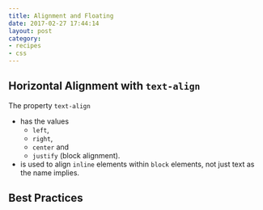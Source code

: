 ```yaml
---
title: Alignment and Floating
date: 2017-02-27 17:44:14
layout: post
category:
- recipes
- css
---
```


## Horizontal Alignment with `text-align`

The property `text-align`

* has the values
  * `left`,
  * `right`,
  * `center` and
  * `justify` (block alignment).
* is used to align `inline` elements within `block` elements,
  not just text as the name implies.

## Best Practices

